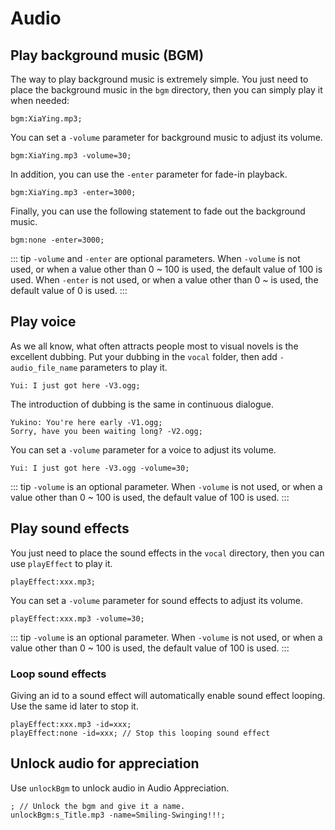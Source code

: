 # Audio

## Play background music (BGM)

The way to play background music is extremely simple. You just need to place the background music in the `bgm` directory, then you can simply play it when needed:

``` ws
bgm:XiaYing.mp3;
```

You can set a `-volume` parameter for background music to adjust its volume.

``` ws
bgm:XiaYing.mp3 -volume=30;
```

In addition, you can use the `-enter` parameter for fade-in playback.

``` ws
bgm:XiaYing.mp3 -enter=3000;
```

Finally, you can use the following statement to fade out the background music.

``` ws
bgm:none -enter=3000;
```

::: tip
`-volume` and `-enter` are optional parameters.
When `-volume` is not used, or when a value other than 0 ~ 100 is used, the default value of 100 is used.
When `-enter` is not used, or when a value other than 0 ~ is used, the default value of 0 is used.
:::

## Play voice

As we all know, what often attracts people most to visual novels is the excellent dubbing. Put your dubbing in the `vocal` folder, then add `-audio_file_name` parameters to play it.

``` ws
Yui: I just got here -V3.ogg;
```

The introduction of dubbing is the same in continuous dialogue.

``` ws
Yukino: You're here early -V1.ogg;  
Sorry, have you been waiting long? -V2.ogg;
```

You can set a `-volume` parameter for a voice to adjust its volume.

``` ws
Yui: I just got here -V3.ogg -volume=30;
```

::: tip
`-volume` is an optional parameter.
When `-volume` is not used, or when a value other than 0 ~ 100 is used, the default value of 100 is used.
:::

## Play sound effects

You just need to place the sound effects in the `vocal` directory, then you can use `playEffect` to play it.

``` ws
playEffect:xxx.mp3;
```

You can set a `-volume` parameter for sound effects to adjust its volume.

``` ws
playEffect:xxx.mp3 -volume=30;
```

::: tip
`-volume` is an optional parameter.
When `-volume` is not used, or when a value other than 0 ~ 100 is used, the default value of 100 is used.
:::

### Loop sound effects

Giving an id to a sound effect will automatically enable sound effect looping. Use the same id later to stop it.

``` ws
playEffect:xxx.mp3 -id=xxx;  
playEffect:none -id=xxx; // Stop this looping sound effect
```

## Unlock audio for appreciation

Use `unlockBgm` to unlock audio in Audio Appreciation.

``` ws
; // Unlock the bgm and give it a name.
unlockBgm:s_Title.mp3 -name=Smiling-Swinging!!!;
```
